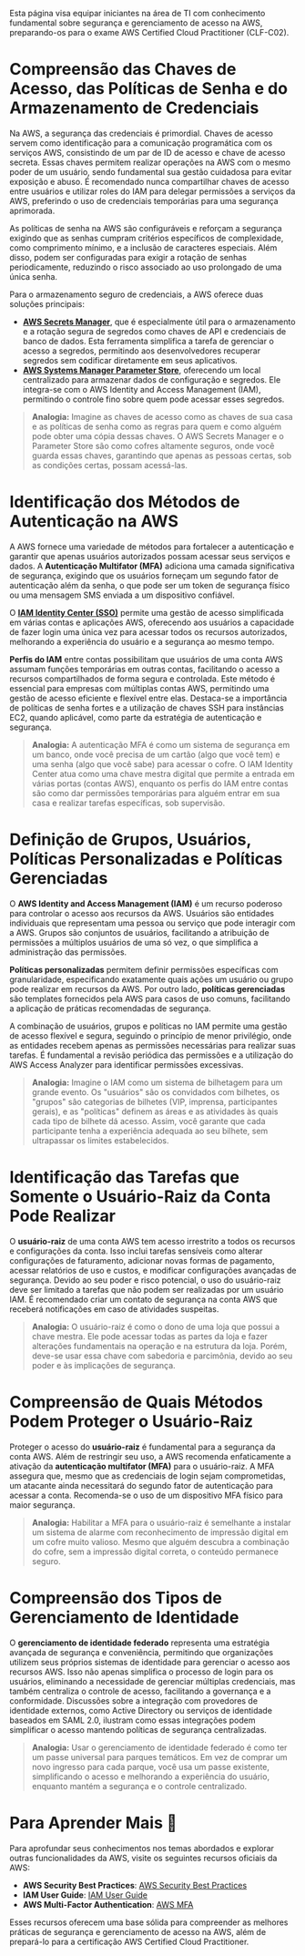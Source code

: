 Esta página visa equipar iniciantes na área de TI com conhecimento fundamental sobre segurança e gerenciamento de acesso na AWS, preparando-os para o exame AWS Certified Cloud Practitioner (CLF-C02).

# Compreensão das Chaves de Acesso, das Políticas de Senha e do Armazenamento de Credenciais

Na AWS, a segurança das credenciais é primordial. Chaves de acesso servem como identificação para a comunicação programática com os serviços AWS, consistindo de um par de ID de acesso e chave de acesso secreta. Essas chaves permitem realizar operações na AWS com o mesmo poder de um usuário, sendo fundamental sua gestão cuidadosa para evitar exposição e abuso. É recomendado nunca compartilhar chaves de acesso entre usuários e utilizar roles do IAM para delegar permissões a serviços da AWS, preferindo o uso de credenciais temporárias para uma segurança aprimorada.

As políticas de senha na AWS são configuráveis e reforçam a segurança exigindo que as senhas cumpram critérios específicos de complexidade, como comprimento mínimo, e a inclusão de caracteres especiais. Além disso, podem ser configuradas para exigir a rotação de senhas periodicamente, reduzindo o risco associado ao uso prolongado de uma única senha.

Para o armazenamento seguro de credenciais, a AWS oferece duas soluções principais:

- **[AWS Secrets Manager](https://aws.amazon.com/secrets-manager/)**, que é especialmente útil para o armazenamento e a rotação segura de segredos como chaves de API e credenciais de banco de dados. Esta ferramenta simplifica a tarefa de gerenciar o acesso a segredos, permitindo aos desenvolvedores recuperar segredos sem codificar diretamente em seus aplicativos.
- **[AWS Systems Manager Parameter Store](https://aws.amazon.com/systems-manager/features/#Parameter_Store)**, oferecendo um local centralizado para armazenar dados de configuração e segredos. Ele integra-se com o AWS Identity and Access Management (IAM), permitindo o controle fino sobre quem pode acessar esses segredos.

> **Analogia:** Imagine as chaves de acesso como as chaves de sua casa e as políticas de senha como as regras para quem e como alguém pode obter uma cópia dessas chaves. O AWS Secrets Manager e o Parameter Store são como cofres altamente seguros, onde você guarda essas chaves, garantindo que apenas as pessoas certas, sob as condições certas, possam acessá-las.

# Identificação dos Métodos de Autenticação na AWS

A AWS fornece uma variedade de métodos para fortalecer a autenticação e garantir que apenas usuários autorizados possam acessar seus serviços e dados. A **Autenticação Multifator (MFA)** adiciona uma camada significativa de segurança, exigindo que os usuários forneçam um segundo fator de autenticação além da senha, o que pode ser um token de segurança físico ou uma mensagem SMS enviada a um dispositivo confiável.

O [**IAM Identity Center (SSO)**](https://aws.amazon.com/single-sign-on/) permite uma gestão de acesso simplificada em várias contas e aplicações AWS, oferecendo aos usuários a capacidade de fazer login uma única vez para acessar todos os recursos autorizados, melhorando a experiência do usuário e a segurança ao mesmo tempo.

**Perfis do IAM** entre contas possibilitam que usuários de uma conta AWS assumam funções temporárias em outras contas, facilitando o acesso a recursos compartilhados de forma segura e controlada. Este método é essencial para empresas com múltiplas contas AWS, permitindo uma gestão de acesso eficiente e flexível entre elas. Destaca-se a importância de políticas de senha fortes e a utilização de chaves SSH para instâncias EC2, quando aplicável, como parte da estratégia de autenticação e segurança.

> **Analogia:** A autenticação MFA é como um sistema de segurança em um banco, onde você precisa de um cartão (algo que você tem) e uma senha (algo que você sabe) para acessar o cofre. O IAM Identity Center atua como uma chave mestra digital que permite a entrada em várias portas (contas AWS), enquanto os perfis do IAM entre contas são como dar permissões temporárias para alguém entrar em sua casa e realizar tarefas específicas, sob supervisão.

# Definição de Grupos, Usuários, Políticas Personalizadas e Políticas Gerenciadas

O **AWS Identity and Access Management (IAM)** é um recurso poderoso para controlar o acesso aos recursos da AWS. Usuários são entidades individuais que representam uma pessoa ou serviço que pode interagir com a AWS. Grupos são conjuntos de usuários, facilitando a atribuição de permissões a múltiplos usuários de uma só vez, o que simplifica a administração das permissões.

**Políticas personalizadas** permitem definir permissões específicas com granularidade, especificando exatamente quais ações um usuário ou grupo pode realizar em recursos da AWS. Por outro lado, **políticas gerenciadas** são templates fornecidos pela AWS para casos de uso comuns, facilitando a aplicação de práticas recomendadas de segurança.

A combinação de usuários, grupos e políticas no IAM permite uma gestão de acesso flexível e segura, seguindo o princípio de menor privilégio, onde as entidades recebem apenas as permissões necessárias para realizar suas tarefas. É fundamental a revisão periódica das permissões e a utilização do AWS Access Analyzer para identificar permissões excessivas.

> **Analogia:** Imagine o IAM como um sistema de bilhetagem para um grande evento. Os "usuários" são os convidados com bilhetes, os "grupos" são categorias de bilhetes (VIP, imprensa, participantes gerais), e as "políticas" definem as áreas e as atividades às quais cada tipo de bilhete dá acesso. Assim, você garante que cada participante tenha a experiência adequada ao seu bilhete, sem ultrapassar os limites estabelecidos.

# Identificação das Tarefas que Somente o Usuário-Raiz da Conta Pode Realizar

O **usuário-raiz** de uma conta AWS tem acesso irrestrito a todos os recursos e configurações da conta. Isso inclui tarefas sensíveis como alterar configurações de faturamento, adicionar novas formas de pagamento, acessar relatórios de uso e custos, e modificar configurações avançadas de segurança. Devido ao seu poder e risco potencial, o uso do usuário-raiz deve ser limitado a tarefas que não podem ser realizadas por um usuário IAM. É recomendado criar um contato de segurança na conta AWS que receberá notificações em caso de atividades suspeitas.

> **Analogia:** O usuário-raiz é como o dono de uma loja que possui a chave mestra. Ele pode acessar todas as partes da loja e fazer alterações fundamentais na operação e na estrutura da loja. Porém, deve-se usar essa chave com sabedoria e parcimônia, devido ao seu poder e às implicações de segurança.

# Compreensão de Quais Métodos Podem Proteger o Usuário-Raiz

Proteger o acesso do **usuário-raiz** é fundamental para a segurança da conta AWS. Além de restringir seu uso, a AWS recomenda enfaticamente a ativação da **autenticação multifator (MFA)** para o usuário-raiz. A MFA assegura que, mesmo que as credenciais de login sejam comprometidas, um atacante ainda necessitará do segundo fator de autenticação para acessar a conta. Recomenda-se o uso de um dispositivo MFA físico para maior segurança.

> **Analogia:** Habilitar a MFA para o usuário-raiz é semelhante a instalar um sistema de alarme com reconhecimento de impressão digital em um cofre muito valioso. Mesmo que alguém descubra a combinação do cofre, sem a impressão digital correta, o conteúdo permanece seguro.

# Compreensão dos Tipos de Gerenciamento de Identidade

O **gerenciamento de identidade federado** representa uma estratégia avançada de segurança e conveniência, permitindo que organizações utilizem seus próprios sistemas de identidade para gerenciar o acesso aos recursos AWS. Isso não apenas simplifica o processo de login para os usuários, eliminando a necessidade de gerenciar múltiplas credenciais, mas também centraliza o controle de acesso, facilitando a governança e a conformidade. Discussões sobre a integração com provedores de identidade externos, como Active Directory ou serviços de identidade baseados em SAML 2.0, ilustram como essas integrações podem simplificar o acesso mantendo políticas de segurança centralizadas.

> **Analogia:** Usar o gerenciamento de identidade federado é como ter um passe universal para parques temáticos. Em vez de comprar um novo ingresso para cada parque, você usa um passe existente, simplificando o acesso e melhorando a experiência do usuário, enquanto mantém a segurança e o controle centralizado.

# Para Aprender Mais 🚀

Para aprofundar seus conhecimentos nos temas abordados e explorar outras funcionalidades da AWS, visite os seguintes recursos oficiais da AWS:

- **AWS Security Best Practices**: [AWS Security Best Practices](https://aws.amazon.com/architecture/security-identity-compliance)
- **IAM User Guide**: [IAM User Guide](https://docs.aws.amazon.com/IAM/latest/UserGuide/introduction.html)
- **AWS Multi-Factor Authentication**: [AWS MFA](https://aws.amazon.com/iam/features/mfa/)

Esses recursos oferecem uma base sólida para compreender as melhores práticas de segurança e gerenciamento de acesso na AWS, além de prepará-lo para a certificação AWS Certified Cloud Practitioner.
